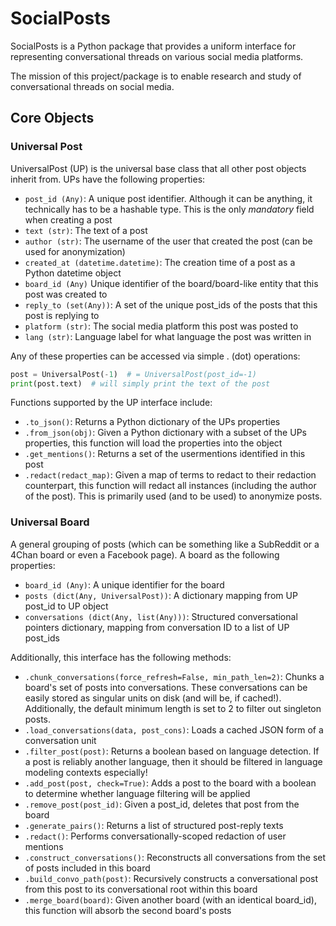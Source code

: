 # SocialPosts

SocialPosts is a Python package that provides a uniform interface
for representing
conversational threads on various social media platforms. 

The mission of this project/package is to enable research and study 
of conversational threads on social media.

## Core Objects

### Universal Post

UniversalPost (UP) is the universal base class that all 
other post objects inherit from. 
UPs have the following properties:
- `post_id (Any)`: A unique post identifier. Although it can be anything, it technically has to be a hashable type. This is the only _mandatory_ field when creating a post
- `text (str)`: The text of a post 
- `author (str)`: The username of the user that created the post (can be used for anonymization)
- `created_at (datetime.datetime)`: The creation time of a post as a Python datetime object
- `board_id (Any)` Unique identifier of the board/board-like entity that this post was created to
- `reply_to (set(Any))`: A set of the unique post_ids of the posts that this post is replying to
- `platform (str)`: The social media platform this post was posted to
- `lang (str)`: Language label for what language the post was written in

Any of these properties can be accessed via simple . (dot) operations:

```python
post = UniversalPost(-1)  # = UniversalPost(post_id=-1)
print(post.text)  # will simply print the text of the post
```

Functions supported by the UP interface include:
- `.to_json()`: Returns a Python dictionary of the UPs properties
- `.from_json(obj)`: Given a Python dictionary with a subset of the UPs properties, this function will load the properties into the object
- `.get_mentions()`: Returns a set of the usermentions identified in this post
- `.redact(redact_map)`: Given a map of terms to redact to their redaction counterpart, this function will redact all instances (including the author of the post). This is primarily used (and to be used) to anonymize posts.

### Universal Board

A general grouping of posts 
(which can be something like a SubReddit or a 4Chan board or even a Facebook page).
A board as the following properties:
- `board_id (Any)`: A unique identifier for the board
- `posts (dict(Any, UniversalPost))`: A dictionary mapping from UP post_id to UP object 
- `conversations (dict(Any, list(Any)))`:  Structured conversational pointers dictionary, mapping from conversation ID to a list of UP post_ids

Additionally, this interface has the following methods:
- `.chunk_conversations(force_refresh=False, min_path_len=2)`: Chunks a board's set of posts into conversations. These conversations can be easily stored as singular units on disk (and will be, if cached!). Additionally, the default minimum length is set to 2 to filter out singleton posts.
- `.load_conversations(data, post_cons)`: Loads a cached JSON form of a conversation unit
- `.filter_post(post)`: Returns a boolean based on language detection. If a post is reliably another language, then it should be filtered in language modeling contexts especially!
- `.add_post(post, check=True)`: Adds a post to the board with a boolean to determine whether language filtering will be applied
- `.remove_post(post_id)`: Given a post_id, deletes that post from the board
- `.generate_pairs()`: Returns a list of structured post-reply texts
- `.redact()`: Performs conversationally-scoped redaction of user mentions
- `.construct_conversations()`: Reconstructs all conversations from the set of posts included in this board
- `.build_convo_path(post)`: Recursively constructs a conversational post from this post to its conversational root within this board
- `.merge_board(board)`: Given another board (with an identical board_id), this function will absorb the second board's posts